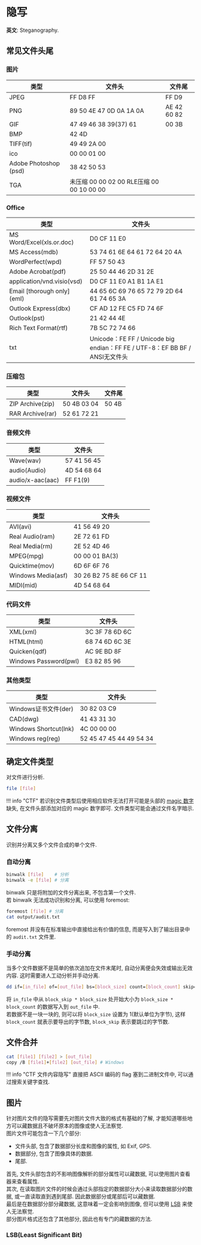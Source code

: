 # 隐写

**英文**: Steganography.  

## 常见文件头尾

### 图片

| 类型                  | 文件头                                    | 文件尾      |
| --------------------- | ----------------------------------------- | ----------- |
| JPEG                  | FF D8 FF                                  | FF D9       |
| PNG                   | 89 50 4E 47 0D 0A 1A 0A                   | AE 42 60 82 |
| GIF                   | 47 49 46 38 39(37) 61                     | 00 3B       |
| BMP                   | 42 4D                                     |             |
| TIFF(tif)             | 49 49 2A 00                               |             |
| ico                   | 00 00 01 00                               |             |
| Adobe Photoshop (psd) | 38 42 50 53                               |             |
| TGA                   | 未压缩 00 00 02 00 RLE压缩 00 00 10 00 00 |             |

### Office

| 类型                        | 文件头                                                                      |
| --------------------------- | --------------------------------------------------------------------------- |
| MS Word/Excel(xls.or.doc)   | D0 CF 11 E0                                                                 |
| MS Access(mdb)              | 53 74 61 6E 64 61 72 64 20 4A                                               |
| WordPerfect(wpd)            | FF 57 50 43                                                                 |
| Adobe Acrobat(pdf)          | 25 50 44 46 2D 31 2E                                                        |
| application/vnd.visio(vsd)  | D0 CF 11 E0 A1 B1 1A E1                                                     |
| Email [thorough only] (eml) | 44 65 6C 69 76 65 72 79 2D 64 61 74 65 3A                                   |
| Outlook Express(dbx)        | CF AD 12 FE C5 FD 74 6F                                                     |
| Outlook(pst)                | 21 42 44 4E                                                                 |
| Rich Text Format(rtf)       | 7B 5C 72 74 66                                                              |
| txt                         | Unicode：FE FF / Unicode big endian：FF FE / UTF-8：EF BB BF / ANSI无文件头 |

### 压缩包

| 类型             | 文件头      | 文件尾 |
| ---------------- | ----------- | ------ |
| ZIP Archive(zip) | 50 4B 03 04 | 50 4B  |
| RAR Archive(rar) | 52 61 72 21 |        |

### 音频文件

| 类型             | 文件头      |
| ---------------- | ----------- |
| Wave(wav)        | 57 41 56 45 |
| audio(Audio)     | 4D 54 68 64 |
| audio/x-aac(aac) | FF F1(9)    |

### 视频文件

| 类型               | 文件头                  |
| ------------------ | ----------------------- |
| AVI(avi)           | 41 56 49 20             |
| Real Audio(ram)    | 2E 72 61 FD             |
| Real Media(rm)     | 2E 52 4D 46             |
| MPEG(mpg)          | 00 00 01 BA(3)          |
| Quicktime(mov)     | 6D 6F 6F 76             |
| Windows Media(asf) | 30 26 B2 75 8E 66 CF 11 |
| MIDI(mid)          | 4D 54 68 64             |

### 代码文件

| 类型                  | 文件头         |
| --------------------- | -------------- |
| XML(xml)              | 3C 3F 78 6D 6C |
| HTML(html)            | 68 74 6D 6C 3E |
| Quicken(qdf)          | AC 9E BD 8F    |
| Windows Password(pwl) | E3 82 85 96    |

### 其他类型

| 类型                  | 文件头                  |
| --------------------- | ----------------------- |
| Windows证书文件(der)  | 30 82 03 C9             |
| CAD(dwg)              | 41 43 31 30             |
| Windows Shortcut(lnk) | 4C 00 00 00             |
| Windows reg(reg)      | 52 45 47 45 44 49 54 34 |

## 确定文件类型

对文件进行分析.  

```sh
file [file]
```

!!! info "CTF"
    若识别文件类型后使用相应软件无法打开可能是头部的 [magic 数字](#常见文件头尾)缺失, 在文件头部添加对应的 magic 数字即可. 文件类型可能会通过文件名字暗示.  

## 文件分离

识别并分离又多个文件合成的单个文件.  

### 自动分离

```sh
binwalk [file]    # 分析
binwalk -e [file] # 分离
```

binwalk 只是将附加的文件分离出来, 不包含第一个文件.  
若 binwalk 无法成功识别和分离, 可以使用 foremost:  

```sh
foremost [file] # 分离
cat output/audit.txt
```

foremost 并没有在标准输出中直接给出有价值的信息, 而是写入到了输出目录中的 `audit.txt` 文件里.  

### 手动分离

当多个文件数据不是简单的依次追加在文件末尾时, 自动分离便会失效或输出无效内容. 这时需要进人工动分析并手动分离.  

```sh
dd if=[in_file] of=[out_file] bs=[block_size] count=[block_count] skip=[block_skip]
```

将 `in_file` 中从 `block_skip * block_size` 处开始大小为 `block_size * block_count` 的数据写入到 `out_file` 中.  
若数据不是一块一块的, 则可以将 `block_size` 设置为 1(默认单位为字节), 这样 `block_count` 就表示要导出的字节数, `block_skip` 表示要跳过的字节数.  

## 文件合并

```sh
cat [file1] [file2] > [out_file]
copy /B [file1]+[file2] [out_file] # Windows
```

!!! info "CTF 文件内容隐写"
    直接把 ASCII 编码的 flag 塞到二进制文件中, 可以通过搜索关键字查找.  

## 图片

针对图片文件的隐写需要先对图片文件大致的格式有基础的了解, 才能知道哪些地方可以藏数据且不破坏原本的图像或使人无法察觉.  
图片文件可能包含一下几个部分:  

- 文件头部, 包含了数据部分长度和图像的属性, 如 Exif, GPS.
- 数据部分, 包含了图像具体的数据.
- 尾部.

首先, 文件头部包含的不影响图像解析的部分属性可以藏数据, 可以使用图片查看器来查看属性.  
其次, 在读取图片文件的时候会通过头部指定的数据部分大小来读取数据部分的数据, 或一直读取直到遇到尾部. 因此数据部分或尾部后可以藏数据.  
最后是在数据部分部分藏数据, 这意味着一定会影响到图像, 但可以使用 [LSB](#LSB) 来使人无法察觉.  
部分图片格式还包含了其他部分, 因此也有专门的藏数据的方法.  

### LSB(Least Significant Bit)


